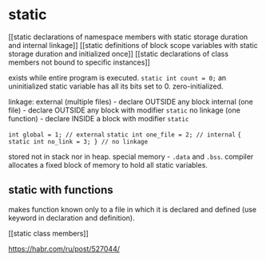 # static
[[static declarations of namespace members with static storage duration and internal linkage]]
[[static definitions of block scope variables with static storage duration and initialized once]]
[[static declarations of class members not bound to specific instances]]

exists while entire program is executed.
`static int count = 0;`
an uninitialized static variable has all its bits set to 0. zero-initialized.

linkage:
external (multiple files) - declare OUTSIDE any block
internal (one file) - declare OUTSIDE any block with modifier `static`
no linkage (one function) - declare INSIDE a block with modifier `static`

`int global = 1; // external`
`static int one_file = 2; // internal`
`{ static int no_link = 3; } // no linkage`

stored not in stack nor in heap. special memory - `.data` and `.bss`.
compiler allocates a fixed block of memory to hold all static variables.

## static with functions
makes function known only to a file in which it is declared and defined (use keyword in declaration and definition).

[[static class members]]

https://habr.com/ru/post/527044/